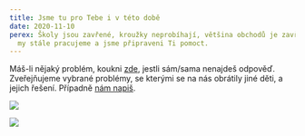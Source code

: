 ```yaml
---
title: Jsme tu pro Tebe i v této době
date: 2020-11-10
perex: Školy jsou zavřené, kroužky neprobíhají, většina obchodů je zavřena. Ale
  my stále pracujeme a jsme připraveni Ti pomoct.
---
```

Máš-li nějaký problém, koukni [zde](https://deti.ochrance.cz/pripady/), jestli sám/sama nenajdeš odpověď. Zveřejňujeme vybrané problémy, se kterými se na nás obrátily jiné děti, a jejich řešení. Případně [nám napiš](https://deti.ochrance.cz/kdo/jak/). 

![](/media/Letak_-_Ombudsman_detem_na_socialni_site-page-001.jpg.jpg)

![](/media/Letak_-_Ombudsman_detem_na_socialni_site-page-002.jpg.jpg)